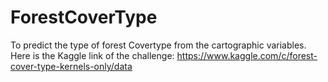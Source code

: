 # ForestCoverType
To predict the type of forest Covertype from the cartographic variables.
Here is the Kaggle link of the challenge: https://www.kaggle.com/c/forest-cover-type-kernels-only/data
